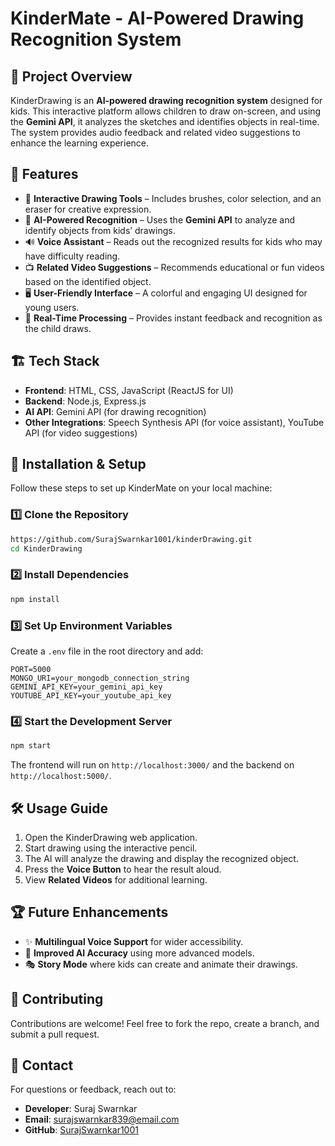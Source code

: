 # KinderMate - AI-Powered Drawing Recognition System

## 📌 Project Overview

KinderDrawing is an **AI-powered drawing recognition system** designed for kids. This interactive platform allows children to draw on-screen, and using the **Gemini API**, it analyzes the sketches and identifies objects in real-time. The system provides audio feedback and related video suggestions to enhance the learning experience.

## 🎯 Features

- 🎨 **Interactive Drawing Tools** – Includes brushes, color selection, and an eraser for creative expression.
- 🧠 **AI-Powered Recognition** – Uses the **Gemini API** to analyze and identify objects from kids’ drawings.
- 🔊 **Voice Assistant** – Reads out the recognized results for kids who may have difficulty reading.
- 📺 **Related Video Suggestions** – Recommends educational or fun videos based on the identified object.
- 🖥 **User-Friendly Interface** – A colorful and engaging UI designed for young users.
- 🚀 **Real-Time Processing** – Provides instant feedback and recognition as the child draws.

## 🏗️ Tech Stack

- **Frontend**: HTML, CSS, JavaScript (ReactJS for UI)
- **Backend**: Node.js, Express.js
- **AI API**: Gemini API (for drawing recognition)
- **Other Integrations**: Speech Synthesis API (for voice assistant), YouTube API (for video suggestions)

## 🚀 Installation & Setup

Follow these steps to set up KinderMate on your local machine:

### 1️⃣ Clone the Repository

```sh
https://github.com/SurajSwarnkar1001/kinderDrawing.git
cd KinderDrawing
```

### 2️⃣ Install Dependencies

```sh
npm install
```

### 3️⃣ Set Up Environment Variables

Create a `.env` file in the root directory and add:

```
PORT=5000
MONGO_URI=your_mongodb_connection_string
GEMINI_API_KEY=your_gemini_api_key
YOUTUBE_API_KEY=your_youtube_api_key
```

### 4️⃣ Start the Development Server

```sh
npm start
```

The frontend will run on `http://localhost:3000/` and the backend on `http://localhost:5000/`.

## 🛠️ Usage Guide

1. Open the KinderDrawing web application.
2. Start drawing using the interactive pencil.
3. The AI will analyze the drawing and display the recognized object.
4. Press the **Voice Button** to hear the result aloud.
5. View **Related Videos** for additional learning.

## 🏆 Future Enhancements

- ✨ **Multilingual Voice Support** for wider accessibility.
- 🤖 **Improved AI Accuracy** using more advanced models.
- 🎭 **Story Mode** where kids can create and animate their drawings.

## 🤝 Contributing

Contributions are welcome! Feel free to fork the repo, create a branch, and submit a pull request.

## 📧 Contact

For questions or feedback, reach out to:

- **Developer**: Suraj Swarnkar
- **Email**: [surajswarnkar839@email.com](mailto\:surajswarnkar839@email.com)
- **GitHub**: [SurajSwarnkar1001](https://github.com/SurajSwarnkar1001)
















